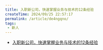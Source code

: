 ```yaml
---
title: 入职新公司，快速掌握业务与技术的12条经验
createTime: 2024/09/25 22:57:17
permalink: /article/de4ngqno/
tags:
 - 新人
---
```

* [入职新公司，快速掌握业务与技术的12条经验](https://juejin.cn/post/7367253337418088487)

<!-- more -->